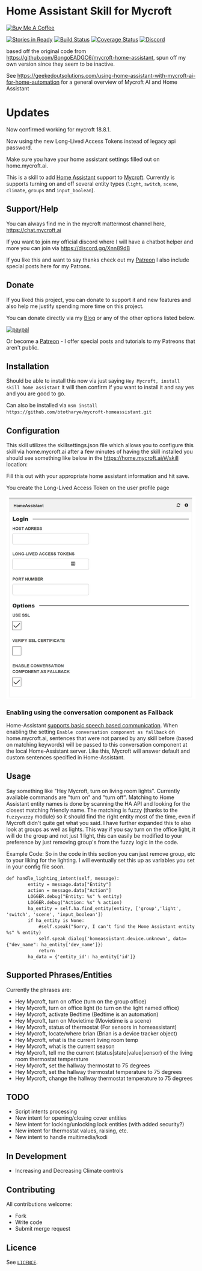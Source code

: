 # Home Assistant Skill for Mycroft
[![Buy Me A Coffee](https://www.buymeacoffee.com/assets/img/custom_images/orange_img.png)](https://www.buymeacoffee.com/btotharye)


[![Stories in Ready](https://badge.waffle.io/btotharye/mycroft-homeassistant.svg?label=ready&title=Ready)](http://waffle.io/btotharye/mycroft-homeassistant) 
[![Build Status](https://travis-ci.org/btotharye/mycroft-homeassistant.svg?branch=master)](https://travis-ci.org/btotharye/mycroft-homeassistant)
[![Coverage Status](https://coveralls.io/repos/github/btotharye/mycroft-homeassistant/badge.svg?branch=master)](https://coveralls.io/github/btotharye/mycroft-homeassistant?branch=master)
[![Discord](https://img.shields.io/discord/348442860510642176.svg)](https://discord.gg/Xnn89dB)




based off the original code from https://github.com/BongoEADGC6/mycroft-home-assistant, spun off my own version since they seem to be inactive.

See https://geekedoutsolutions.com/using-home-assistant-with-mycroft-ai-for-home-automation for a general overview of Mycroft AI and Home Assistant

# Updates
Now confirmed working for mycroft 18.8.1. 

Now using the new Long-Lived Access Tokens instead of legacy api password. 

Make sure you have your home assistant settings filled out on home.mycroft.ai.

This is a skill to add [Home Assistant](https://home-assistant.io) support to
[Mycroft](https://mycroft.ai). Currently is supports turning on and off several
entity types (`light`, `switch`, `scene`, `climate`, `groups` and `input_boolean`).

## Support/Help
You can always find me in the mycroft mattermost channel here, https://chat.mycroft.ai

If you want to join my official discord where I will have a chatbot helper and more you can join via https://discord.gg/Xnn89dB

If you like this and want to say thanks check out my [Patreon](https://www.patreon.com/Geekedoutsol) I also include special posts here for my Patrons.

## Donate

If you liked this project, you can donate to support it and new features and also help me justify spending more time on this project.

You can donate directly via my [Blog](https://geekedoutsolutions.com/donations/geeked-out-donation) or any of the other options listed below.

[![paypal](https://www.paypalobjects.com/en_US/i/btn/btn_donateCC_LG.gif)](https://www.paypal.com/cgi-bin/webscr?cmd=_donations&business=brianhh1230%40gmail%2ecom&lc=US&item_name=Geeked%20Out%20Solutions&no_note=0&cn=Add%20special%20instructions%20to%20the%20seller%3a&no_shipping=1&currency_code=USD&bn=PP%2dDonationsBF%3abtn_donateCC_LG%2egif%3aNonHosted)

Or become a [Patreon](https://www.patreon.com/Geekedoutsol) - I offer special posts and tutorials to my Patreons that aren't public.

## Installation
Should be able to install this now via just saying `Hey Mycroft, install skill home assistant` it will then confirm if you want to install it and say yes and you are good to go.

Can also be installed via `msm install https://github.com/btotharye/mycroft-homeassistant.git`

## Configuration
This skill utilizes the skillsettings.json file which allows you to configure this skill via home.mycroft.ai after a few minutes of having the skill installed you should see something like below in the https://home.mycroft.ai/#/skill location:

Fill this out with your appropriate home assistant information and hit save.

You create the Long-Lived Access Token on the user profile page

![Screenshot](screenshot.JPG?raw=true)

###  Enabling using the conversation component as Fallback

Home-Assistant [supports basic speech based communication](https://www.home-assistant.io/components/conversation/).
When enabling the setting `Enable conversation component as fallback` on home.mycroft.ai, sentences that were not parsed
by any skill before (based on matching keywords) will be passed to this conversation component at the local Home-Assistant server.
Like this, Mycroft will answer default and custom sentences specified in Home-Assistant.

## Usage

Say something like "Hey Mycroft, turn on living room lights". Currently available commands
are "turn on" and "turn off". Matching to Home Assistant entity names is done by scanning
the HA API and looking for the closest matching friendly name. The matching is fuzzy (thanks
to the `fuzzywuzzy` module) so it should find the right entity most of the time, even if Mycroft
didn't quite get what you said.  I have further expanded this to also look at groups as well as lights.  This way if you say turn on the office light, it will do the group and not just 1 light, this can easily be modified to your preference by just removing group's from the fuzzy logic in the code.


Example Code:
So in the code in this section you can just remove group, etc to your liking for the lighting.  I will eventually set this up as variables you set in your config file soon.

```
def handle_lighting_intent(self, message):
        entity = message.data["Entity"]
        action = message.data["Action"]
        LOGGER.debug("Entity: %s" % entity)
        LOGGER.debug("Action: %s" % action)
        ha_entity = self.ha.find_entity(entity, ['group','light', 'switch', 'scene', 'input_boolean'])
        if ha_entity is None:
            #self.speak("Sorry, I can't find the Home Assistant entity %s" % entity)
            self.speak_dialog('homeassistant.device.unknown', data={"dev_name": ha_entity['dev_name']})
            return
        ha_data = {'entity_id': ha_entity['id']}
```


## Supported Phrases/Entities
Currently the phrases are:
* Hey Mycroft, turn on office (turn on the group office)
* Hey Mycroft, turn on office light (to turn on the light named office)
* Hey Mycroft, activate Bedtime (Bedtime is an automation)
* Hey Mycroft, turn on Movietime (Movietime is a scene)
* Hey Mycroft, status of thermostat (For sensors in homeassistant)
* Hey Mycroft, locate/where brian (Brian is a device tracker object)
* Hey Mycroft, what is the current living room temp
* Hey Mycroft, what is the current season
* Hey Mycroft, tell me the current (status|state|value|sensor) of the living room thermostat temperature
* Hey Mycroft, set the hallway thermostat to 75 degrees
* Hey Mycroft, set the hallway thermostat temperature to 75 degrees
* Hey Mycroft, change the hallway thermostat temperature to 75 degrees


## TODO
 * Script intents processing
 * New intent for opening/closing cover entities
 * New intent for locking/unlocking lock entities (with added security?)
 * New intent for thermostat values, raising, etc.
 * New intent to handle multimedia/kodi

## In Development
* Increasing and Decreasing Climate controls

## Contributing

All contributions welcome:

 * Fork
 * Write code
 * Submit merge request

## Licence

See [`LICENCE`](https://gitlab.com/robconnolly/mycroft-home-assistant/blob/master/LICENSE).
